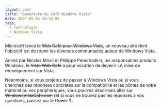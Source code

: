 ```yaml
---
layout: post
title: "Ouverture du Café Windows Vista"
date: 2007-05-02 19:30:03
tags:
  - Technologie
  - Windows Vista
---
```


Microsoft lance le <s title="Ce site n'existe plus">Web Café pour Windows Vista</s>, un nouveau site dont l'objectif est de réunir les diverses communautés autour de Windows Vista.

<!-- more -->

Animé par Nicolas Mirail et Philippe Perechodkin, les responsables produits Windows, le <s title="Ce site n'existe plus">Vista Web Café</s> a pour vocation de devenir LA mine de renseignement sur Vista.

Néanmoins, si vous projetez de passer à Windows Vista ou si vous cherchez des réponses concrètes sur la compatibilité et les pilotes de votre matériel ou vos périphériques, vous pourrez désormais aller sur <s title="Ce site n'existe plus">WindowsVistaCafe.com</s> (et si vous ne trouvez pas les réponses à vos questions, passez par le <s title="Ce site n'existe plus">Guwiv</s>&nbsp;!).